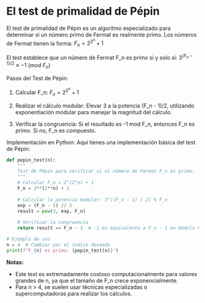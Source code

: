 

# El test de primalidad de Pépin



El test de primalidad de Pépin es un algoritmo especializado para determinar si un número primo de Fermat es realmente primo. Los números de Fermat tienen la forma:
$F_n = 2^{2^n} + 1$

El test establece que un número de Fermat F_n es primo si y solo si:
$3^{(F_n - 1)/2} ≡ -1\  (mod\  F_n)$

Pasos del Test de Pépin:
1. Calcular F_n:
   $F_n = 2^{2^n} + 1$

2. Realizar el cálculo modular: Elevar 3 a la potencia (F_n - 1)/2, utilizando exponentiación modular para manejar la magnitud del cálculo.

3. Verificar la congruencia: Si el resultado es -1 mod F_n, entonces F_n es primo. Si no, F_n es compuesto.

Implementación en Python:
Aquí tienes una implementación básica del test de Pépin:

```python
def pepin_test(n):
    """
    Test de Pépin para verificar si el número de Fermat F_n es primo.
    """
    # Calcular F_n = 2^(2^n) + 1
    F_n = 2**(2**n) + 1
    
    # Calcular la potencia modular: 3^((F_n - 1) / 2) % F_n
    exp = (F_n - 1) // 2
    result = pow(3, exp, F_n)
    
    # Verificar la congruencia
    return result == F_n - 1  # -1 es equivalente a F_n - 1 en módulo F_n

# Ejemplo de uso
n = 4  # Cambiar por el índice deseado
print(f"F_{n} es primo: {pepin_test(n)}")

```

**Notas:**

- Este test es extremadamente costoso computacionalmente para valores grandes de n, ya que el tamaño de F_n crece exponencialmente. 
- Para n > 4, se suelen usar técnicas especializadas o supercomputadoras para realizar los cálculos.

